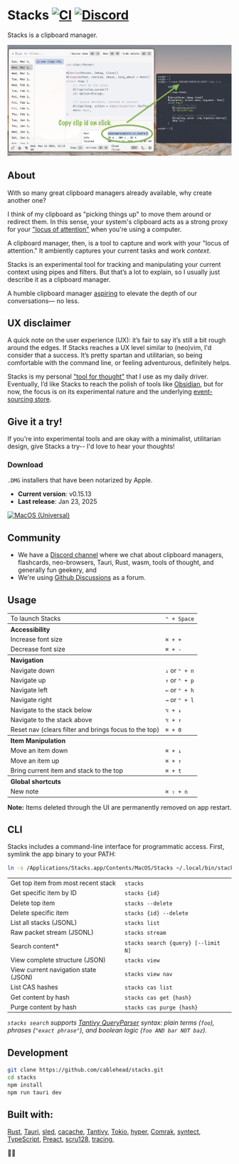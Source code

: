 # Stacks [![CI](https://github.com/cablehead/stacks/actions/workflows/rust.yml/badge.svg)](https://github.com/cablehead/stacks/actions/workflows/rust.yml) [![Discord](https://img.shields.io/discord/1182364431435436042?logo=discord)](https://discord.com/invite/YNbScHBHrh)

Stacks is a clipboard manager.

![screenshot](./docs/screenshots/screenshot.png)

## About

With so many great clipboard managers already available, why create another one?

I think of my clipboard as "picking things up" to move them around or redirect
them. In this sense, your system's clipboard acts as a strong proxy for your
["locus of attention"](https://www.oreilly.com/library/view/humane-interface-the/0201379376/0201379376_ch02lev1sec3.html)
when you're using a computer.

A clipboard manager, then, is a tool to capture and work with your "locus of
attention." It ambiently captures your current tasks and work _context_.

Stacks is an experimental tool for tracking and manipulating your current
context using pipes and filters. But that’s a lot to explain, so I usually just
describe it as a clipboard manager.

A humble clipboard manager [aspiring](https://x.com/cablelounger/status/1854955656526127398) to elevate the depth of our conversations—
no less.

## UX disclaimer

A quick note on the user experience (UX): it’s fair to say it’s still a bit
rough around the edges. If Stacks reaches a UX level similar to (neo)vim, I'd
consider that a success. It’s pretty spartan and utilitarian, so being
comfortable with the command line, or feeling adventurous, definitely helps.

Stacks is my personal
["tool for thought"](https://maggieappleton.com/tools-for-thought) that I use as
my daily driver. Eventually, I’d like Stacks to reach the polish of tools like
[Obsidian](https://obsidian.md), but for now, the focus is on its experimental
nature and the underlying
[event-sourcing store](https://github.com/cablehead/xs).

## Give it a try!

If you're into experimental tools and are okay with a minimalist,
utilitarian design, give Stacks a try-- I'd love to hear your thoughts!

### Download

`.DMG` installers that have been notarized by Apple.

- **Current version**: v0.15.13
- **Last release**: Jan 23, 2025

[![MacOS (Universal)](./docs/assets/MacOS-Universal.svg)](https://stacks.cross.stream/static/releases/Stacks_0.15.13_universal.dmg)

## Community

- We have a [Discord channel](https://discord.gg/fDEcqjKHpv) where we chat about
  clipboard managers, flashcards, neo-browsers, Tauri, Rust, wasm, tools of
  thought, and generally fun geekery, and
- We're using
  [Github Discussions](https://github.com/cablehead/stacks/discussions) as a
  forum.

## Usage

<table>
  <tr><td>To launch Stacks</td><td><code>&#8963; + Space</code></td></tr>
  <tr><th colspan="2" align="left">Accessibility</th></tr>
  <tr><td>Increase font size</td><td><code>&#8984; + +</code></td></tr>
  <tr></tr>
  <tr><td>Decrease font size</td><td><code>&#8984; + -</code></td></tr>
  <tr><th colspan="2" align="left">Navigation</th></tr>
  <tr><td>Navigate down</td><td><code>&#8595;</code> or <code>&#8963; + n</code></td></tr>
  <tr></tr>
  <tr><td>Navigate up</td><td><code>&#8593;</code> or <code>&#8963; + p</code></td></tr>
  <tr></tr>
  <tr><td>Navigate left</td><td><code>&#8592;</code> or <code>&#8963; + h</code></td></tr>
  <tr></tr>
  <tr><td>Navigate right</td><td><code>&#8594;</code> or <code>&#8963; + l</code></td></tr>
  <tr></tr>
  <tr><td>Navigate to the stack below</td><td><code>&#x2325; + &#8595;</code></td></tr>
  <tr></tr>
  <tr><td>Navigate to the stack above</td><td><code>&#x2325; + &#8593;</code></td></tr>
  <tr></tr>
  <tr><td>Reset nav (clears filter and brings focus to the top)</td><td><code>&#8984; + 0</code></td></tr>
  <tr><th colspan="2" align="left">Item Manipulation</th></tr>
  <tr><td>Move an item down</td><td><code>&#8984; + &#8595;</code></td></tr>
  <tr></tr>
  <tr><td>Move an item up</td><td><code>&#8984; + &#8593;</code></td></tr>
  <tr></tr>
  <tr><td>Bring current item and stack to the top</td><td><code>&#8984; + t</code></td></tr>
  <tr><th colspan="2" align="left">Global shortcuts</th></tr>
  <tr><td>New note</td><td><code>&#8984; &#x21E7; + n</code></td></tr>
</table>

**Note:** Items deleted through the UI are permanently removed on app restart.

## CLI

Stacks includes a command-line interface for programmatic access. First, symlink the app binary to your PATH:

```bash
ln -s /Applications/Stacks.app/Contents/MacOS/Stacks ~/.local/bin/stacks
```

<table>
  <tr><td>Get top item from most recent stack</td><td><code>stacks</code></td></tr>
  <tr><td>Get specific item by ID</td><td><code>stacks {id}</code></td></tr>
  <tr><td>Delete top item</td><td><code>stacks --delete</code></td></tr>
  <tr><td>Delete specific item</td><td><code>stacks {id} --delete</code></td></tr>
  <tr><td>List all stacks (JSONL)</td><td><code>stacks list</code></td></tr>
  <tr><td>Raw packet stream (JSONL)</td><td><code>stacks stream</code></td></tr>
  <tr><td>Search content*</td><td><code>stacks search {query} [--limit N]</code></td></tr>
  <tr><td>View complete structure (JSON)</td><td><code>stacks view</code></td></tr>
  <tr><td>View current navigation state (JSON)</td><td><code>stacks view nav</code></td></tr>
  <tr><td>List CAS hashes</td><td><code>stacks cas list</code></td></tr>
  <tr><td>Get content by hash</td><td><code>stacks cas get {hash}</code></td></tr>
  <tr><td>Purge content by hash</td><td><code>stacks cas purge {hash}</code></td></tr>
</table>

*`stacks search` supports [Tantivy QueryParser](https://docs.rs/tantivy/latest/tantivy/query/struct.QueryParser.html) syntax: plain terms (`foo`), phrases (`"exact phrase"`), and boolean logic (`foo AND bar NOT baz`).*

## Development

```bash
git clone https://github.com/cablehead/stacks.git
cd stacks
npm install
npm run tauri dev
```

## Built with:

[Rust](https://www.rust-lang.org), [Tauri](https://tauri.app),
[sled](https://github.com/spacejam/sled),
[cacache](https://github.com/zkat/cacache-rs),
[Tantivy](https://github.com/quickwit-oss/tantivy), [Tokio](https://tokio.rs),
[hyper](https://hyper.rs), [Comrak](https://crates.io/crates/comrak),
[syntect](https://github.com/trishume/syntect),
[TypeScript](https://www.typescriptlang.org), [Preact](https://preactjs.com),
[scru128](https://github.com/scru128/rust),
[tracing](https://docs.rs/tracing/latest/tracing/),

🙏💚

